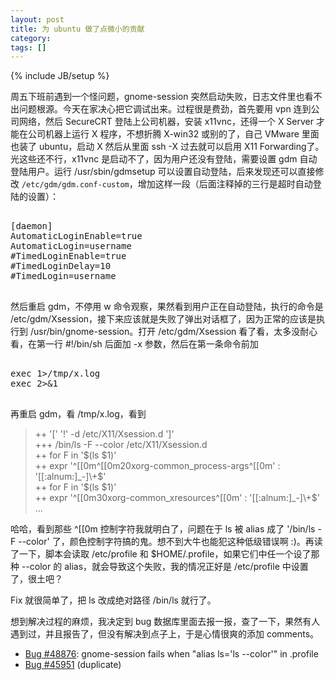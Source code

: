 ```yaml
---
layout: post
title: 为 ubuntu 做了点微小的贡献
category:
tags: []
---
```

{% include JB/setup %}

<p>
周五下班前遇到一个怪问题，gnome-session 突然启动失败，日志文件里也看不出问题根源。今天在家决心把它调试出来。过程很是费劲，首先要用 vpn 连到公司网络，然后 SecureCRT 登陆上公司机器，安装 x11vnc，还得一个 X Server 才能在公司机器上运行 X 程序，不想折腾 X-win32 或别的了，自己 VMware 里面也装了 ubuntu，启动 X 然后从里面 ssh -X 过去就可以启用 X11 Forwarding了。光这些还不行，x11vnc 是启动不了，因为用户还没有登陆，需要设置 gdm 自动登陆用户。运行 /usr/sbin/gdmsetup 可以设置自动登陆，后来发现还可以直接修改 <code>/etc/gdm/gdm.conf-custom</code>，增加这样一段（后面注释掉的三行是超时自动登陆的设置）：
</p>


<pre>

[daemon]
AutomaticLoginEnable=true
AutomaticLogin=username
#TimedLoginEnable=true
#TimedLoginDelay=10
#TimedLogin=username

</pre>



<p>
然后重启 gdm，不停用 w 命令观察，果然看到用户正在自动登陆，执行的命令是 /etc/gdm/Xsession，接下来应该就是失败了弹出对话框了，因为正常的应该是执行到 /usr/bin/gnome-session。打开 /etc/gdm/Xsession 看了看，太多没耐心看，在第一行 #!/bin/sh 后面加 -x 参数，然后在第一条命令前加 
</p>


<pre>

exec 1&gt;/tmp/x.log
exec 2&gt;&amp;1

</pre>



<p>
再重启 gdm，看 /tmp/x.log，看到
</p>

<blockquote>
++ '[' '!' -d /etc/X11/Xsession.d ']'<br>
+++ /bin/ls -F --color /etc/X11/Xsession.d<br>
++ for F in '$(ls $1)'<br>
++ expr '^[[0m^[[0m20xorg-common_process-args^[[0m' : '[[:alnum:]_-]\+$'<br>
++ for F in '$(ls $1)'<br>
++ expr '^[[0m30xorg-common_xresources^[[0m' : '[[:alnum:]_-]\+$'<br>
...
</blockquote>


<p>
哈哈，看到那些 ^[[0m 控制字符我就明白了，问题在于 ls 被 alias 成了 '/bin/ls -F --color' 了，颜色控制字符搞的鬼。想不到大牛也能犯这种低级错误啊 :)。再读了一下，脚本会读取 /etc/profile 和 $HOME/.profile，如果它们中任一个设了那种 --color 的 alias，就会导致这个失败，我的情况正好是 /etc/profile 中设置了，很土吧？
</p>



<p>
Fix 就很简单了，把 ls 改成绝对路径 /bin/ls 就行了。
</p>



<p>
想到解决过程的麻烦，我决定到 bug 数据库里面去报一报，查了一下，果然有人遇到过，并且报告了，但没有解决到点子上，于是心情很爽的添加 comments。
</p>


* [Bug \#48876](https://launchpad.net/distros/ubuntu/+source/gnome-session/+bug/48876): gnome-session fails when "alias ls='ls --color'" in .profile
* [Bug \#45951](https://launchpad.net/distros/ubuntu/+source/gnome-session/+bug/45951) (duplicate)

